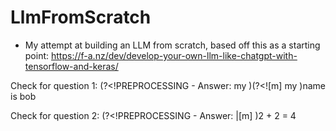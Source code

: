 # LlmFromScratch

- My attempt at building an LLM from scratch, based off this as a starting point: https://f-a.nz/dev/develop-your-own-llm-like-chatgpt-with-tensorflow-and-keras/

Check for question 1:
(?<!PREPROCESSING - Answer:  my )(?<!\[m\] my )name is bob

Check for question 2:
(?<!PREPROCESSING - Answer:  |\[m\] )2 \+ 2 = 4